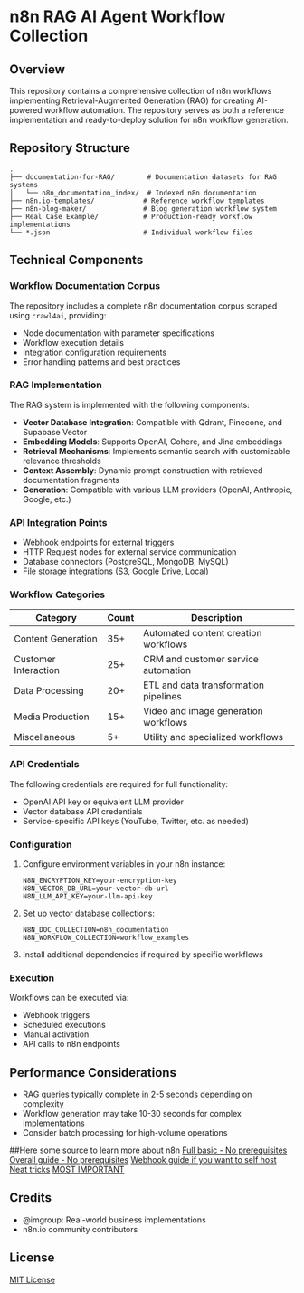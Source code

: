 # n8n RAG AI Agent Workflow Collection

## Overview

This repository contains a comprehensive collection of n8n workflows implementing Retrieval-Augmented Generation (RAG) for creating AI-powered workflow automation. The repository serves as both a reference implementation and ready-to-deploy solution for n8n workflow generation.

## Repository Structure

```
.
├── documentation-for-RAG/        # Documentation datasets for RAG systems
│   └── n8n_documentation_index/  # Indexed n8n documentation
├── n8n.io-templates/            # Reference workflow templates
├── n8n-blog-maker/              # Blog generation workflow system
├── Real Case Example/           # Production-ready workflow implementations
└── *.json                       # Individual workflow files
```

## Technical Components

### Workflow Documentation Corpus

The repository includes a complete n8n documentation corpus scraped using `crawl4ai`, providing:

- Node documentation with parameter specifications
- Workflow execution details
- Integration configuration requirements
- Error handling patterns and best practices

### RAG Implementation

The RAG system is implemented with the following components:

- **Vector Database Integration**: Compatible with Qdrant, Pinecone, and Supabase Vector
- **Embedding Models**: Supports OpenAI, Cohere, and Jina embeddings
- **Retrieval Mechanisms**: Implements semantic search with customizable relevance thresholds
- **Context Assembly**: Dynamic prompt construction with retrieved documentation fragments
- **Generation**: Compatible with various LLM providers (OpenAI, Anthropic, Google, etc.)

### API Integration Points

- Webhook endpoints for external triggers
- HTTP Request nodes for external service communication
- Database connectors (PostgreSQL, MongoDB, MySQL)
- File storage integrations (S3, Google Drive, Local)

### Workflow Categories

| Category | Count | Description |
|----------|-------|-------------|
| Content Generation | 35+ | Automated content creation workflows |
| Customer Interaction | 25+ | CRM and customer service automation |
| Data Processing | 20+ | ETL and data transformation pipelines |
| Media Production | 15+ | Video and image generation workflows |
| Miscellaneous | 5+ | Utility and specialized workflows |

### API Credentials

The following credentials are required for full functionality:

- OpenAI API key or equivalent LLM provider
- Vector database API credentials
- Service-specific API keys (YouTube, Twitter, etc. as needed)


### Configuration

1. Configure environment variables in your n8n instance:
   ```
   N8N_ENCRYPTION_KEY=your-encryption-key
   N8N_VECTOR_DB_URL=your-vector-db-url
   N8N_LLM_API_KEY=your-llm-api-key
   ```

2. Set up vector database collections:
   ```
   N8N_DOC_COLLECTION=n8n_documentation
   N8N_WORKFLOW_COLLECTION=workflow_examples
   ```

3. Install additional dependencies if required by specific workflows

### Execution

Workflows can be executed via:
- Webhook triggers
- Scheduled executions
- Manual activation
- API calls to n8n endpoints

## Performance Considerations

- RAG queries typically complete in 2-5 seconds depending on complexity
- Workflow generation may take 10-30 seconds for complex implementations
- Consider batch processing for high-volume operations

##Here some source to learn more about n8n
[Full basic - No prerequisites](https://youtu.be/c0Dqnd4HU8w)
[Overall guide - No prerequisites](https://youtu.be/ZHH3sr234zY)
[Webhook guide if you want to self host](https://youtu.be/kq5bmrjPPAY)
[Neat tricks](https://youtu.be/NBhARSnjvwg)
[MOST IMPORTANT](https://cdn11.bigcommerce.com/s-v7bssafn/images/stencil/760x600/products/1022/5529/20240624-DSC_3994-Edit__76162.1719226837.jpg?c=2)

## Credits

- @imgroup: Real-world business implementations
- n8n.io community contributors

## License

[MIT License](LICENSE)


